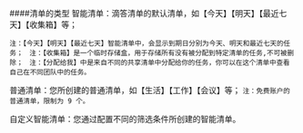 ####清单的类型
智能清单：滴答清单的默认清单，如【今天】【明天】【最近七天】【收集箱】等； 

`注：【今天】【明天】【最近七天】智能清单中，会显示到期日分别为今天、明天和最近七天的任务； `
`注：【收集箱】是一个临时存储盒，用于存储所有没有被分配到特定清单的任务,不可被删除； `
`注：【分配给我】中是来自不同的共享清单中分配给你的任务，你可以在这个清单中查看自己在不同团队中的任务。`

普通清单：您所创建的普通清单，如【生活】【工作】【会议】等； 
`注：免费账户的普通清单，限制为 9 个。`

自定义智能清单：您通过配置不同的筛选条件所创建的智能清单。
